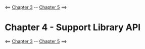 <== [Chapter 3](./Chapter_03.md) -- [Chapter 5](./Chapter_05.md) ==>

# Chapter 4 - Support Library API

<== [Chapter 3](./Chapter_03.md) -- [Chapter 5](./Chapter_05.md) ==>